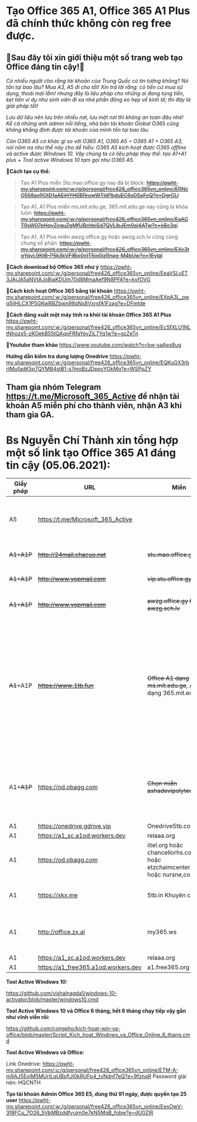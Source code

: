 # Tạo Office 365 A1, Office 365 A1 Plus đã chính thức không còn reg free được.
 
## 👯Sau đây tôi xin giới thiệu một số trang web tạo Office đáng tin cậy!👯 

_Có nhiều người cho rằng tài khoản của Trung Quốc có tin tưởng không? Nó tồn tại bao lâu? Mua A3, A5 đi cho tốt! Xin trả lời rằng: có tiền cứ mua sử dụng, thoải mái lắm! nhưng đây là liệu pháp cho những ai đang túng tiền, kẹt tiền ví dụ như sinh viên đi xa nhà phần đông eo hẹp về kinh tế; thì đây là giải pháp tốt!_

_Lưu dữ liệu nên lưu trên nhiều nơi, lưu một nơi thì không an toàn đâu nhé! Kể cả những anh admin nổi tiếng, nhà bán tài khoản Global O365 cũng không khẳng định được tài khoản của mình tồn tại bao lâu._

_Còn O365 A5 có khác gì so với O365 A1, O365 A5 = O365 A1 + O365 A3, nói nôm na như thế này cho dễ hiểu: O365 A5 kích hoạt được O365 offline và active được Windows 10. Vậy chúng ta có liệu pháp thay thế: tạo A1+A1 plus + Tool active Windows 10 tạm gọi như O365 A5._

**🔭Cách tạo cụ thể:**
>Tạo A1 Plus miền Stu.mao.office.gy nay đã bị block: ~~https://pwht-my.sharepoint.com/:w:/g/personal/free426_office365vn_online/ERNcO558avROtD1aAEiHYH0BRruwWTldPbduEC6sDSaFeQ?e=DgrGLl~~  

>Tạo A1, A1 Plus miền ms.mit.edu.ge, 365.mit.edu.ge nay cũng bị khóa luôn: ~~https://pwht-my.sharepoint.com/:w:/g/personal/free426_office365vn_online/EaAGT9sW07pHqyZeguZgMfUBehbiSd7QVLlbJEm9aI4ATw?e=kBc3qi~~ 

>Tạo A1, A1 Plus miền awzg.office.gy hoặc awzg.sch.lv cũng cùng chung số phận: ~~https://pwht-my.sharepoint.com/:w:/g/personal/free426_office365vn_online/EXc3tgYqvL9KtB-P5k3kVFIBix0eIT5jo0jzRnag-M4bUw?e=1EyIal~~ 

**🔭Cách download bộ Office 365 như ý** https://pwht-my.sharepoint.com/:w:/g/personal/free426_office365vn_online/EeaVSLyET3JAjJA5aNVtAJoBjaKDUm70d8MmaAef9N8PFA?e=kvfOVG 

**🔭Cách kích hoạt Office 365 bằng tài khoản** https://pwht-my.sharepoint.com/:w:/g/personal/free426_office365vn_online/EXpA3L_owq5IjHLCX1P5GKwBBZbwn98qNs8VxrsfA1Fzag?e=DFmtde 

**🔭Cách đăng xuất một máy tính ra khỏi tài khoản Office 365 A1 Plus** https://pwht-my.sharepoint.com/:w:/g/personal/free426_office365vn_online/EcSfXLU1NLtNhozs5-zKOekB55tQAqoFRfaYevZiL7Yq1w?e=gzZeTn 

**🔭Youtube tham khảo** https://www.youtube.com/watch?v=bw-saAes8ug 

**Hướng dẫn kiểm tra dung lượng Onedrive** https://pwht-my.sharepoint.com/:w:/g/personal/free426_office365vn_online/EQKuGX3rbrtMufadK5p7QYMB4stB1-s7moBzJDppvYOkMg?e=WSPpZY 

## Tham gia nhóm Telegram https://t.me/Microsoft_365_Active để nhận tài khoản A5 miễn phí cho thành viên, nhận A3 khi tham gia GA.

# Bs Nguyễn Chí Thành xin tổng hợp một số link tạo Office 365 A1 đáng tin cậy (05.06.2021): 

Giấy phép | URL | Miền | Onedrive | Ghi chú
-- | -- | -- | -- | -- 
A5 | https://t.me/Microsoft_365_Active | | 1Tb, 5Tb | Tham gia nhóm Telegram không rời nhóm thì mổi thành viên sẽ được cấp một tài khoản, nhanh chân lên |
~~A1+A1P~~ | ~~http://24mail.chacuo.net~~ | ~~stu.mao.office.gy~~ | ~~Onedrive~~ | ~~Tham gia nhóm **Nuran.com** để nhận A1P~~
~~A1+A1P~~ | ~~http://www.yopmail.com~~ | ~~vip.stu.office.gy~~ | ~~Onedrive~~ | ~~Tham gia nhóm **Nuran.com** để nhận A1P~~
~~A1+A1P~~ | ~~http://www.yopmail.com~~ | ~~awzg.office.gy hoặc awzg.sch.lv~~ | ~~5TB~~ | ~~Tham gia nhóm **!爱我中国** để nhận A1P~~
~~A1~~+A1P | ~~https://www.1tb.fun~~ | ~~Office A1 dạng ms.mit.edu.ge~~, A1 Plus dạng 365.mit.edu.ge | ~~5TB~~ | Tham gia nhóm Telegram https://t.me/ms_1tb đánh câu lệnh gởi nhóm /info yourgmail.com ví dụ: /info abc@gmail.com trong 7 ngày check mail có acc A1 Plus, ở trong nhóm 100 ngày được cấp G suite! Trang Telegram vẫn còn hoạt động bình thường. Chỉ còn duy nhất trang này thôi!
A1+~~A1P~~ | https://od.obagg.com | ~~Chọn miền ashadevipolytechnic.in~~ | 1TB | ~~Tạo xong có A1 Plus ngay! Cho đến ngày nay, trang này tồn tại và khi đăng kí bắt xác minh điện thoại 2 lần mới cho đăng kí.~~ Chỉ còn A1 mà thôi.
A1 | https://onedrive.gdrive.vip | Onedrive5tb.com | 5TB | Hàng Việt Nam | 
A1 | https://a1_sc.a1od.workers.dev | relaaa.org | 5TB | 
A1 | https://od.obagg.com | iitel.org hoặc chancellorhs.com hoặc etzchaimcenter.org hoặc nursne,co.in | 1Tb | 
A1 | https://xkx.me | 5tb.in Khuyên chọn | ~~Onedrive trước đây 5Tb,~~ giờ 1Tb | 
A1 | http://office.zx.al | my365.ws | 5TB | Chọn Office365学生对 tức For Students, chọn thằng còn lại là của Faculty |
A1 | https://a1_sc.a1od.workers.dev | relaaa.org | 5TB | 
A1 | https://a1_free365.a1od.workers.dev | a1.free365.org | 5TB | 

**Tool Active Windows 10:**

https://github.com/vishalnagda1/windows-10-activator/blob/master/windows10.cmd 

**Tool Active Windows 10 và Office 6 tháng, hết 6 tháng chạy tiếp vậy gần như vĩnh viễn rồi:**

https://github.com/congpho/kich-hoat-win-va-office/blob/master/Script_Kich_hoat_Windows_va_Office_Online_6_thang.cmd 

**Tool Active Windows và Office:**

Link Onedrive: https://pwht-my.sharepoint.com/:u:/g/personal/free426_office365vn_online/ETM-A-m9AJ5EoIM5MUrILqUBsfIJl0kRUFp4_tvNdnf7eQ?e=9fznqR Password giải nén: HQCNTH

**Tạo tài khoản Admin Office 365 E5, dùng thử 91 ngày, được quyền tạo 25 user** https://pwht-my.sharepoint.com/:w:/g/personal/free426_office365vn_online/EesOwV-3f8FCu_7O26_5VbMBzddfyujm0e7kN5MqB_fobw?e=dU0ZIR 
